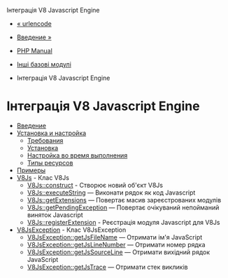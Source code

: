Інтеграція V8 Javascript Engine

-   [« urlencode](function.urlencode.html)
    
-   [Введение »](intro.v8js.html)
    
-   [PHP Manual](index.html)
    
-   [Інші базові модулі](refs.basic.other.html)
    
-   Інтеграція V8 Javascript Engine
    

# Інтеграція V8 Javascript Engine

-   [Введение](intro.v8js.html)
-   [Установка и настройка](v8js.setup.html)
    -   [Требования](v8js.requirements.html)
    -   [Установка](v8js.installation.html)
    -   [Настройка во время выполнения](v8js.configuration.html)
    -   [Типы ресурсов](v8js.resources.html)
-   [Примеры](v8js.examples.html)
-   [V8Js](class.v8js.html) - Клас V8Js
    -   [V8Js::construct](v8js.construct.html) - Створює новий об'єкт V8Js
    -   [V8Js::executeString](v8js.executestring.html) — Виконати рядок як код Javascript
    -   [V8Js::getExtensions](v8js.getextensions.html) — Повертає масив зареєстрованих модулів
    -   [V8Js::getPendingException](v8js.getpendingexception.html) — Повертає очікуваний непойманий виняток Javascript
    -   [V8Js::registerExtension](v8js.registerextension.html) - Реєстрація модуля Javascript для V8Js
-   [V8JsException](class.v8jsexception.html) - Клас V8JsException
    -   [V8JsException::getJsFileName](v8jsexception.getjsfilename.html) — Отримати ім'я JavaScript
    -   [V8JsException::getJsLineNumber](v8jsexception.getjslinenumber.html) — Отримати номер рядка
    -   [V8JsException::getJsSourceLine](v8jsexception.getjssourceline.html) — Отримати вихідний рядок JavaScript
    -   [V8JsException::getJsTrace](v8jsexception.getjstrace.html) — Отримати стек викликів